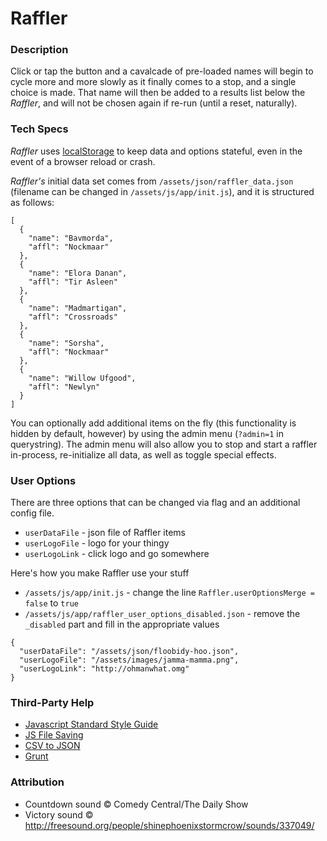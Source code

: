 # Raffler

### Description
Click or tap the button and a cavalcade of pre-loaded names will begin to cycle more and more slowly as it finally comes to a stop, and a single choice is made. That name will then be added to a results list below the *Raffler*, and will not be chosen again if re-run (until a reset, naturally).

### Tech Specs
*Raffler* uses [localStorage](https://developer.mozilla.org/en-US/docs/Web/API/Window/localStorage) to keep data and options stateful, even in the event of a browser reload or crash.

*Raffler's* initial data set comes from `/assets/json/raffler_data.json` (filename can be changed in `/assets/js/app/init.js`), and it is structured as follows:

```
[
  {
    "name": "Bavmorda",
    "affl": "Nockmaar"
  },
  {
    "name": "Elora Danan",
    "affl": "Tir Asleen"
  },
  {
    "name": "Madmartigan",
    "affl": "Crossroads"
  },
  {
    "name": "Sorsha",
    "affl": "Nockmaar"
  },
  {
    "name": "Willow Ufgood",
    "affl": "Newlyn"
  }
]
```
You can optionally add additional items on the fly (this functionality is hidden by default, however) by using the admin menu (`?admin=1` in querystring). The admin menu will also allow you to stop and start a raffler in-process, re-initialize all data, as well as toggle special effects.

### User Options
There are three options that can be changed via flag and an additional config file.

* `userDataFile` - json file of Raffler items
* `userLogoFile` - logo for your thingy
* `userLogoLink` - click logo and go somewhere

Here's how you make Raffler use your stuff
* `/assets/js/app/init.js` - change the line `Raffler.userOptionsMerge = false` to `true`
* `/assets/js/app/raffler_user_options_disabled.json` - remove the `_disabled` part and fill in the appropriate values

```
{
  "userDataFile": "/assets/json/floobidy-hoo.json",
  "userLogoFile": "/assets/images/jamma-mamma.png",
  "userLogoLink": "http://ohmanwhat.omg"
}
```

### Third-Party Help
* [Javascript Standard Style Guide](https://github.com/standard/standard)
* [JS File Saving](https://github.com/eligrey/FileSaver.js)
* [CSV to JSON](https://github.com/Keyang/node-csvtojson)
* [Grunt](https://github.com/gruntjs/grunt)

### Attribution
* Countdown sound &copy; Comedy Central/The Daily Show
* Victory sound &copy; http://freesound.org/people/shinephoenixstormcrow/sounds/337049/
